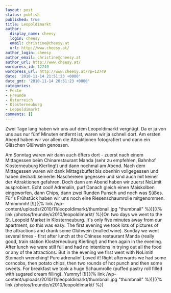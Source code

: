 ```yaml
---
layout: post
status: publish
published: true
title: Leopoldimarkt
author:
  display_name: cheesy
  login: cheesy
  email: christine@cheesy.at
  url: http://www.cheesy.at/
author_login: cheesy
author_email: christine@cheesy.at
author_url: http://www.cheesy.at/
wordpress_id: 12749
wordpress_url: http://www.cheesy.at/?p=12749
date: '2010-11-14 21:51:23 +0000'
date_gmt: '2010-11-14 20:51:23 +0000'
categories:
- Feste
- Freunde
- Österreich
- Klosterneuburg
- Leopoldimarkt
comments: []
---
```

<!--:de-->Zwei Tage lang haben wir uns auf dem Leopoldimarkt vergnügt. Da er ja von uns aus nur fünf Minuten entfernt ist, waren wir ja schnell dort. Am ersten Abend haben wir vor allem die Attraktionen fotografiert und dann ein Gläschen Glühwein genossen.
Am Sonntag waren wir dann auch öfters dort - zuerst nach einem Mittagessen beim Chinarestaurant Manda (sehr zu empfehlen, Bahnhof Klosterneuburg Kierling!) und dann nochmal am Abend. Nach dem Mittagessen waren wir dank Mittagsbuffet bis obenhin vollgegessen und haben deshalb keinerlei Naschereien gegessen und sind auch mit keiner der Attraktionen gefahren. Doch dann am Abend haben wir zuerst NoLimit ausprobiert. Echt cool! Adrenalin, pur! Danach gleich einen Maiskolben eingeworfen, dann Chips, dann zwei Runden Punsch und noch was Süßes. Für's Frühstück haben wir uns noch eine Riesenschaumrolle mitgenommen. Mmmmmh!
[![]({% link /wp-content/uploads/2010/11/leopoldimarkt/thumbnail.jpg "thumbnail" %})]({% link /photos/freunde/x2010/leopoldimarkt/ %})<!--:--><!--:en-->On two days we went to the St. Leopold Market in Klosterneuburg. It's only five minutes away from our apartment, so this was easy. The first evening we took lots of pictures of the attractions and drank some Glühwein (mulled wine).
Sunday we went several times - first after lunch at the Chinese restaurant Manda (really good, train station Klosterneuburg Kierling!) and then again in the evening. After lunch we were still full and had no intentions in trying out all the food or any of the attractions. But in the evening we first went with NoLimit! Stomach wrenching! Pure adrenalin! Loved it! Right afterwards we had some corncobs, then potato chips, then two rounds of hot punch and then some sweets. For breakfast we took a huge Schaumrolle (puffed pastry roll filled with sugared cream filling). Yummy!
[![]({% link /wp-content/uploads/2010/11/leopoldimarkt/thumbnail.jpg "thumbnail" %})]({% link /photos/freunde/x2010/leopoldimarkt/ %})<!--:-->
